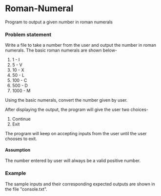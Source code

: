 # Roman-Numeral
Program to output a given number in roman numerals

### Problem statement
Write a file to take a number from the user and output the number in roman numerals. The basic roman numerals are shown below-
1. 1 - I
2. 5 - V
3. 10 - X
4. 50 - L
5. 100 - C
6. 500 - D
7. 1000 - M

Using the basic numerals, convert the number given by user.

After displaying the output, the program will give the user two choices-
1. Continue
2. Exit

The program will keep on accepting inputs from the user until the user chooses to exit.

#### Assumption
The number entered by user will always be a valid positive number.

### Example
The sample inputs and their corresponding expected outputs are shown in the file "console.txt". 
